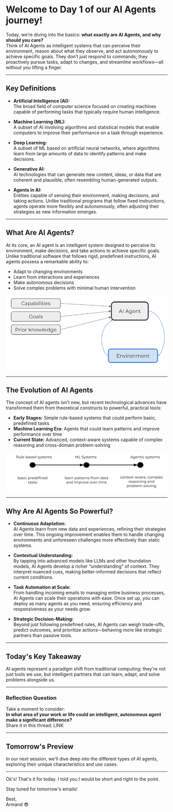 # Welcome to Day 1 of our AI Agents journey!

Today, we’re diving into the basics: **what exactly are AI Agents, and why should you care?**  
Think of AI Agents as intelligent systems that can perceive their environment, reason about what they observe, and act autonomously to achieve specific goals. They don’t just respond to commands; they proactively pursue tasks, adapt to changes, and streamline workflows—all without you lifting a finger.

---

## Key Definitions

- **Artificial Intelligence (AI):**  
  The broad field of computer science focused on creating machines capable of performing tasks that typically require human intelligence.

- **Machine Learning (ML):**  
  A subset of AI involving algorithms and statistical models that enable computers to improve their performance on a task through experience.

- **Deep Learning:**  
  A subset of ML based on artificial neural networks, where algorithms learn from large amounts of data to identify patterns and make decisions.

- **Generative AI:**  
  AI technologies that can generate new content, ideas, or data that are coherent and plausible, often resembling human-generated outputs.

- **Agents in AI:**  
  Entities capable of sensing their environment, making decisions, and taking actions. Unlike traditional programs that follow fixed instructions, agents operate more flexibly and autonomously, often adjusting their strategies as new information emerges.

---

## What Are AI Agents?

At its core, an AI agent is an intelligent system designed to perceive its environment, make decisions, and take actions to achieve specific goals. Unlike traditional software that follows rigid, predefined instructions, AI agents possess a remarkable ability to:

- Adapt to changing environments
- Learn from interactions and experiences
- Make autonomous decisions
- Solve complex problems with minimal human intervention

![image1](../images/image1.png)

---

## The Evolution of AI Agents

The concept of AI agents isn't new, but recent technological advances have transformed them from theoretical constructs to powerful, practical tools:

- **Early Stages:** Simple rule-based systems that could perform basic, predefined tasks
- **Machine Learning Era:** Agents that could learn patterns and improve performance over time
- **Current State:** Advanced, context-aware systems capable of complex reasoning and cross-domain problem-solving

![image2](../images/image2.png)

---

## Why Are AI Agents So Powerful?

- **Continuous Adaptation:**  
  AI Agents learn from new data and experiences, refining their strategies over time. This ongoing improvement enables them to handle changing environments and unforeseen challenges more effectively than static systems.

- **Contextual Understanding:**  
  By tapping into advanced models like LLMs and other foundation models, AI Agents develop a richer “understanding” of context. They interpret nuanced cues, making better-informed decisions that reflect current conditions.

- **Task Automation at Scale:**  
  From handling incoming emails to managing entire business processes, AI Agents can scale their operations with ease. Once set up, you can deploy as many agents as you need, ensuring efficiency and responsiveness as your needs grow.

- **Strategic Decision-Making:**  
  Beyond just following predefined rules, AI Agents can weigh trade-offs, predict outcomes, and prioritize actions—behaving more like strategic partners than passive tools.

---

## Today's Key Takeaway

AI agents represent a paradigm shift from traditional computing: they're not just tools we use, but intelligent partners that can learn, adapt, and solve problems alongside us.

---

### Reflection Question

Take a moment to consider:  
**In what area of your work or life could an intelligent, autonomous agent make a significant difference?**  
Share it in this thread: LINK

---

## Tomorrow's Preview

In our next session, we'll dive deep into the different types of AI agents, exploring their unique characteristics and use cases.

---

Ok's! That's it for today. I told you I would be short and right to the point.

Stay tuned for tomorrow's emails!

Best,  
Armand 😎
